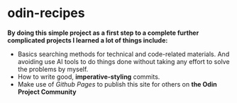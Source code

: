 # odin-recipes

<strong>By doing this simple project as a first step to a complete further complicated projects I learned a lot of things include:</strong>

- Basics searching methods for technical and code-related materials. And avoiding use AI tools to do things done without taking any effort to solve the problems by myself. 
- How to write good, **imperative-styling** commits.
- Make use of _Github Pages_ to publish this site for others on **the Odin Project Community**
